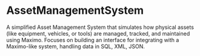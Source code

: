 # AssetManagementSystem
A simplified Asset Management System that simulates how physical assets (like equipment, vehicles, or tools) are managed, tracked, and maintained using Maximo. Focuses on building an interface for integrating with a Maximo-like system, handling data in SQL, XML, JSON.
